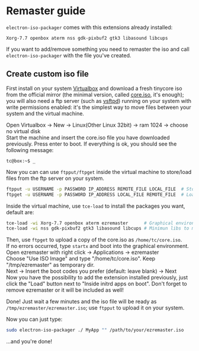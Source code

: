 # Remaster guide
`electron-iso-packager` comes with this extensions already installed:
```
Xorg-7.7 openbox aterm nss gdk-pixbuf2 gtk3 libasound libcups
```
If you want to add/remove something you need to remaster the iso and call `electron-iso-packager` with the file you've created.

## Create custom iso file
First install on your system [Virtualbox](https://www.virtualbox.org/) and download a fresh tinycore iso from the official mirror (the minimal version, called [core.iso](https://distro.ibiblio.org/tinycorelinux/10.x/x86/release/Core-current.iso), it's enough); you will also need a ftp server (such as [vsftpd](https://www.digitalocean.com/community/tutorials/how-to-set-up-vsftpd-for-a-user-s-directory-on-ubuntu-16-04)) running on your system with write permissions enabled: it's the simplest way to move files between your system and the virtual machine.

Open Virtualbox -> New -> Linux(Other Linux 32bit) -> ram 1024 -> choose no virtual disk  
Start the machine and insert the core.iso file you have downloaded previously. Press enter to boot. If everything is ok, you should see the following message:
```
tc@box:~$ _
```
Now you can can use `ftpput/ftpget` inside the virtual machine to store/load files from the ftp server on your system.
```bash
ftpput -u USERNAME -p PASSWORD IP_ADDRESS REMOTE_FILE LOCAL_FILE  # Store file
ftpget -u USERNAME -p PASSWORD IP_ADDRESS LOCAL_FILE REMOTE_FILE  # Load file
```

Inside the virtual machine, use `tce-load` to install the packages you want, default are:
```bash
tce-load -wi Xorg-7.7 openbox aterm ezremaster      # Graphical environment, required!
tce-load -wi nss gdk-pixbuf2 gtk3 libasound libcups # Minimun libs to make electron work
```
Then, use `ftpget` to upload a copy of the core.iso as `/home/tc/core.iso`.  
If no errors occurred, type `startx` and boot into the graphical environment.  
Open ezremaster with right click -> Applications -> ezremaster  
Choose "Use ISO Image" and type "/home/tc/core.iso". Keep "/tmp/ezremaster" as temporary dir.  
Next -> Insert the boot codes you prefer (default: leave blank) -> Next  
Now you have the possibility to add the extension installed previously, just click the "Load" button next to "Inside initrd apps on boot". Don't forget to remove ezremaster or it will be included as well!

Done! Just wait a few minutes and the iso file will be ready as `/tmp/ezremaster/ezremaster.iso`; use `ftpput` to upload it on your system.

Now you can just type:
```bash
sudo electron-iso-packager ./ MyApp "" /path/to/your/ezremaster.iso
```
...and you're done!
